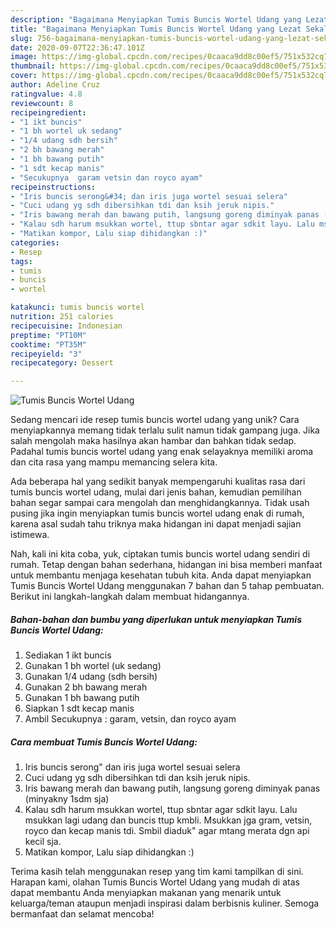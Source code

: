 ```yaml
---
description: "Bagaimana Menyiapkan Tumis Buncis Wortel Udang yang Lezat Sekali"
title: "Bagaimana Menyiapkan Tumis Buncis Wortel Udang yang Lezat Sekali"
slug: 756-bagaimana-menyiapkan-tumis-buncis-wortel-udang-yang-lezat-sekali
date: 2020-09-07T22:36:47.101Z
image: https://img-global.cpcdn.com/recipes/0caaca9dd8c00ef5/751x532cq70/tumis-buncis-wortel-udang-foto-resep-utama.jpg
thumbnail: https://img-global.cpcdn.com/recipes/0caaca9dd8c00ef5/751x532cq70/tumis-buncis-wortel-udang-foto-resep-utama.jpg
cover: https://img-global.cpcdn.com/recipes/0caaca9dd8c00ef5/751x532cq70/tumis-buncis-wortel-udang-foto-resep-utama.jpg
author: Adeline Cruz
ratingvalue: 4.8
reviewcount: 8
recipeingredient:
- "1 ikt buncis"
- "1 bh wortel uk sedang"
- "1/4 udang sdh bersih"
- "2 bh bawang merah"
- "1 bh bawang putih"
- "1 sdt kecap manis"
- "Secukupnya  garam vetsin dan royco ayam"
recipeinstructions:
- "Iris buncis serong&#34; dan iris juga wortel sesuai selera"
- "Cuci udang yg sdh dibersihkan tdi dan ksih jeruk nipis."
- "Iris bawang merah dan bawang putih, langsung goreng diminyak panas (minyakny 1sdm sja)"
- "Kalau sdh harum msukkan wortel, ttup sbntar agar sdkit layu. Lalu msukkan lagi udang dan buncis ttup kmbli. Msukkan jga gram, vetsin, royco dan kecap manis tdi. Smbil diaduk&#34; agar mtang merata dgn api kecil sja."
- "Matikan kompor, Lalu siap dihidangkan :)"
categories:
- Resep
tags:
- tumis
- buncis
- wortel

katakunci: tumis buncis wortel 
nutrition: 251 calories
recipecuisine: Indonesian
preptime: "PT10M"
cooktime: "PT35M"
recipeyield: "3"
recipecategory: Dessert

---
```



![Tumis Buncis Wortel Udang](https://img-global.cpcdn.com/recipes/0caaca9dd8c00ef5/751x532cq70/tumis-buncis-wortel-udang-foto-resep-utama.jpg)

Sedang mencari ide resep tumis buncis wortel udang yang unik? Cara menyiapkannya memang tidak terlalu sulit namun tidak gampang juga. Jika salah mengolah maka hasilnya akan hambar dan bahkan tidak sedap. Padahal tumis buncis wortel udang yang enak selayaknya memiliki aroma dan cita rasa yang mampu memancing selera kita.



Ada beberapa hal yang sedikit banyak mempengaruhi kualitas rasa dari tumis buncis wortel udang, mulai dari jenis bahan, kemudian pemilihan bahan segar sampai cara mengolah dan menghidangkannya. Tidak usah pusing jika ingin menyiapkan tumis buncis wortel udang enak di rumah, karena asal sudah tahu triknya maka hidangan ini dapat menjadi sajian istimewa.


Nah, kali ini kita coba, yuk, ciptakan tumis buncis wortel udang sendiri di rumah. Tetap dengan bahan sederhana, hidangan ini bisa memberi manfaat untuk membantu menjaga kesehatan tubuh kita. Anda dapat menyiapkan Tumis Buncis Wortel Udang menggunakan 7 bahan dan 5 tahap pembuatan. Berikut ini langkah-langkah dalam membuat hidangannya.

<!--inarticleads1-->

##### Bahan-bahan dan bumbu yang diperlukan untuk menyiapkan Tumis Buncis Wortel Udang:

1. Sediakan 1 ikt buncis
1. Gunakan 1 bh wortel (uk sedang)
1. Gunakan 1/4 udang (sdh bersih)
1. Gunakan 2 bh bawang merah
1. Gunakan 1 bh bawang putih
1. Siapkan 1 sdt kecap manis
1. Ambil Secukupnya : garam, vetsin, dan royco ayam




<!--inarticleads2-->

##### Cara membuat Tumis Buncis Wortel Udang:

1. Iris buncis serong&#34; dan iris juga wortel sesuai selera
1. Cuci udang yg sdh dibersihkan tdi dan ksih jeruk nipis.
1. Iris bawang merah dan bawang putih, langsung goreng diminyak panas (minyakny 1sdm sja)
1. Kalau sdh harum msukkan wortel, ttup sbntar agar sdkit layu. Lalu msukkan lagi udang dan buncis ttup kmbli. Msukkan jga gram, vetsin, royco dan kecap manis tdi. Smbil diaduk&#34; agar mtang merata dgn api kecil sja.
1. Matikan kompor, Lalu siap dihidangkan :)




Terima kasih telah menggunakan resep yang tim kami tampilkan di sini. Harapan kami, olahan Tumis Buncis Wortel Udang yang mudah di atas dapat membantu Anda menyiapkan makanan yang menarik untuk keluarga/teman ataupun menjadi inspirasi dalam berbisnis kuliner. Semoga bermanfaat dan selamat mencoba!
